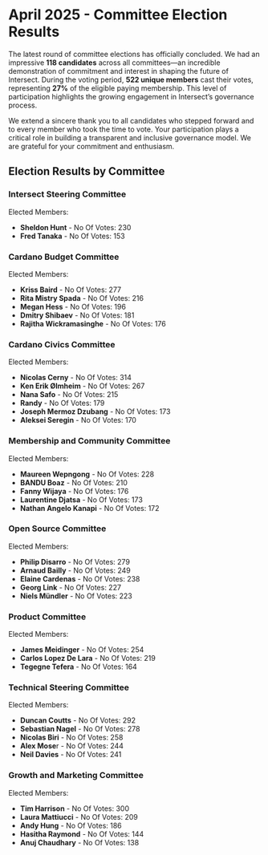 # April 2025 - Committee Election Results

The latest round of committee elections has officially concluded. We had an impressive **118 candidates** across all committees—an incredible demonstration of commitment and interest in shaping the future of Intersect. During the voting period, **522 unique members** cast their votes, representing **27%** of the eligible paying membership. This level of participation highlights the growing engagement in Intersect’s governance process.

We extend a sincere thank you to all candidates who stepped forward and to every member who took the time to vote. Your participation plays a critical role in building a transparent and inclusive governance model. We are grateful for your commitment and enthusiasm.



## Election Results by Committee

### Intersect Steering Committee

Elected Members:

* **Sheldon Hunt** - No Of Votes: 230
* **Fred Tanaka** - No Of Votes: 153



### Cardano Budget Committee

Elected Members:

* **Kriss Baird** - No Of Votes: 277
* **Rita Mistry Spada** - No Of Votes: 216
* **Megan Hess** - No Of Votes: 196
* **Dmitry Shibaev** - No Of Votes: 181
* **Rajitha Wickramasinghe** - No Of Votes: 176



### Cardano Civics Committee

Elected Members:

* **Nicolas Cerny** - No Of Votes: 314
* **Ken Erik Ølmheim** - No Of Votes: 267
* **Nana Safo** - No Of Votes: 215
* **Randy** - No Of Votes: 179
* **Joseph Mermoz Dzubang** - No Of Votes: 173
* **Aleksei Seregin** - No Of Votes: 170



### Membership and Community Committee

Elected Members:

* **Maureen Wepngong** - No Of Votes: 228
* **BANDU Boaz** - No Of Votes: 210
* **Fanny Wijaya** - No Of Votes: 176
* **Laurentine Djatsa** - No Of Votes: 173
* **Nathan Angelo Kanapi** - No Of Votes: 172

### Open Source Committee

Elected Members:

* **Philip Disarro** - No Of Votes: 279
* **Arnaud Bailly** - No Of Votes: 249
* **Elaine Cardenas** - No Of Votes: 238
* **Georg Link** - No Of Votes: 227
* **Niels Mündler** - No Of Votes: 223



### Product Committee

Elected Members:

* **James Meidinger** - No Of Votes: 254
* **Carlos Lopez De Lara** - No Of Votes: 219
* **Tegegne Tefera** - No Of Votes: 164



### Technical Steering Committee

Elected Members:

* **Duncan Coutts** - No Of Votes: 292
* **Sebastian Nagel** - No Of Votes: 278
* **Nicolas Biri** - No Of Votes: 258
* **Alex Mose**r - No Of Votes: 244
* **Neil Davies** - No Of Votes: 241

### Growth and Marketing Committee <a href="#single-poll-card-heading" id="single-poll-card-heading"></a>

Elected Members:

* **Tim Harrison** - No Of Votes: 300
* **Laura Mattiucci** - No Of Votes: 209
* **Andy Hung** - No Of Votes: 186
* **Hasitha Raymond** - No Of Votes: 144
* **Anuj Chaudhary** - No Of Votes: 138

